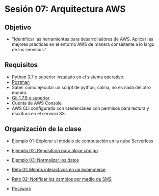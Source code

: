 # Sesión 07: Arquitectura AWS

## Objetivo

- "Identificar las herramientas para desarrolladores de AWS.
Aplicar las mejores prácticas en el entorno AWS de manera consistente a lo largo de los servicios."

## Requisitos

- [Python](https://www.python.org/downloads/) 3.7 o superior instalado en el sistema operativo.
- [Postman](https://www.postman.com/product/rest-client/)
- Saber como ejecutar un script de python, calma, no es nada del otro mundo.
-  [Git 1.7.9 o superior](https://git-scm.com/downloads).
- Cuenta de AWS Console
- AWS CLI configurado con credenciales con permisos para lectura y escritura en el servicio S3.

## Organización de la clase

- [Ejemplo 01: Explorar el modelo de computación en la nube Serverless](https://github.com/beduExpert/AWS-Cloud-Foundations2020/tree/main/Sesión%2007/Ejemplo%2001)

- [Ejemplo 02: Repositorio para alojar código](https://github.com/beduExpert/AWS-Cloud-Foundations2020/tree/main/Sesión%2007/Ejemplo%2002)

- [Ejemplo 03: Normalizar los datos](https://github.com/beduExpert/AWS-Cloud-Foundations2020/tree/main/Sesión%2007/Ejemplo%2002)

- [Reto 01: Menús interactivos en un ecommerce](https://github.com/beduExpert/AWS-Cloud-Foundations2020/tree/main/Sesión%2007/Reto%2001)

- [Reto 02: Notificar los cambios por medio de SMS](https://github.com/beduExpert/AWS-Cloud-Foundations2020/tree/main/Sesión%2007/Reto%2001)

- [Postwork](https://github.com/beduExpert/AWS-Cloud-Foundations2020/blob/main/Sesión%2007/Postwork.md)


